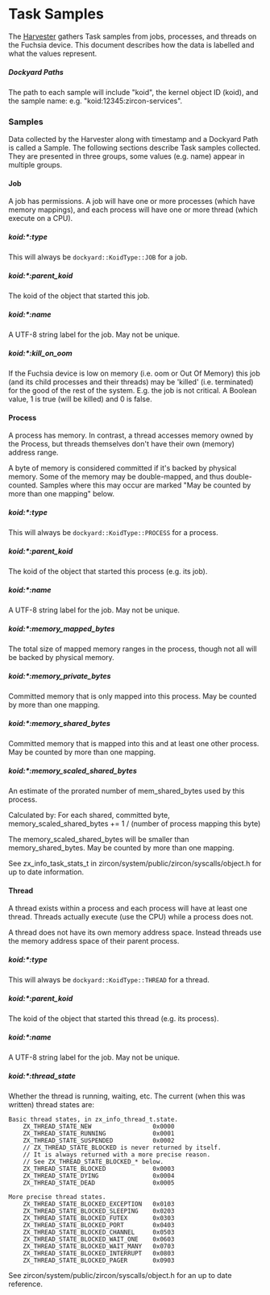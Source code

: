 # Task Samples

The [Harvester](README.md) gathers Task samples from jobs, processes, and
threads on the Fuchsia device. This document describes how the data is labelled
and what the values represent.

##### Dockyard Paths

The path to each sample will include "koid", the kernel object ID (koid), and
the sample name: e.g. "koid:12345:zircon-services".

### Samples

Data collected by the Harvester along with timestamp and a Dockyard Path is
called a Sample. The following sections describe Task samples collected. They
are presented in three groups, some values (e.g. name) appear in multiple
groups.

#### Job

A job has permissions. A job will have one or more processes (which have memory
mappings), and each process will have one or more thread (which execute on a
CPU).

##### koid:\*:type
This will always be `dockyard::KoidType::JOB` for a job.

##### koid:\*:parent_koid
The koid of the object that started this job.

##### koid:\*:name
A UTF-8 string label for the job. May not be unique.

##### koid:\*:kill_on_oom
If the Fuchsia device is low on memory (i.e. oom or Out Of Memory) this job (and
its child processes and their threads) may be 'killed' (i.e. terminated) for the
good of the rest of the system. E.g. the job is not critical. A Boolean value,
1 is true (will be killed) and 0 is false.

#### Process

A process has memory. In contrast, a thread accesses memory owned by the
Process, but threads themselves don't have their own (memory) address range.

A byte of memory is considered committed if it's backed by physical memory.
Some of the memory may be double-mapped, and thus double-counted. Samples where
this may occur are marked "May be counted by more than one mapping" below.

##### koid:\*:type
This will always be `dockyard::KoidType::PROCESS` for a process.

##### koid:\*:parent_koid
The koid of the object that started this process (e.g. its job).

##### koid:\*:name
A UTF-8 string label for the job. May not be unique.

##### koid:\*:memory_mapped_bytes
The total size of mapped memory ranges in the process, though not all will be
backed by physical memory.

##### koid:\*:memory_private_bytes
Committed memory that is only mapped into this process. May be counted by more
than one mapping.

##### koid:\*:memory_shared_bytes
Committed memory that is mapped into this and at least one other process. May be
counted by more than one mapping.

##### koid:\*:memory_scaled_shared_bytes
An estimate of the prorated number of mem_shared_bytes used by this process.

Calculated by:
    For each shared, committed byte,
        memory_scaled_shared_bytes += 1 / (number of process mapping this byte)

The memory_scaled_shared_bytes will be smaller than memory_shared_bytes. May be
counted by more than one mapping.

See zx_info_task_stats_t in zircon/system/public/zircon/syscalls/object.h for up
to date information.

#### Thread

A thread exists within a process and each process will have at least one thread.
Threads actually execute (use the CPU) while a process does not.

A thread does not have its own memory address space. Instead threads use the
memory address space of their parent process.

##### koid:\*:type
This will always be `dockyard::KoidType::THREAD` for a thread.

##### koid:\*:parent_koid
The koid of the object that started this thread (e.g. its process).

##### koid:\*:name
A UTF-8 string label for the job. May not be unique.

##### koid:\*:thread_state
Whether the thread is running, waiting, etc.
The current (when this was written) thread states are:

```
Basic thread states, in zx_info_thread_t.state.
    ZX_THREAD_STATE_NEW                 0x0000
    ZX_THREAD_STATE_RUNNING             0x0001
    ZX_THREAD_STATE_SUSPENDED           0x0002
    // ZX_THREAD_STATE_BLOCKED is never returned by itself.
    // It is always returned with a more precise reason.
    // See ZX_THREAD_STATE_BLOCKED_* below.
    ZX_THREAD_STATE_BLOCKED             0x0003
    ZX_THREAD_STATE_DYING               0x0004
    ZX_THREAD_STATE_DEAD                0x0005

More precise thread states.
    ZX_THREAD_STATE_BLOCKED_EXCEPTION   0x0103
    ZX_THREAD_STATE_BLOCKED_SLEEPING    0x0203
    ZX_THREAD_STATE_BLOCKED_FUTEX       0x0303
    ZX_THREAD_STATE_BLOCKED_PORT        0x0403
    ZX_THREAD_STATE_BLOCKED_CHANNEL     0x0503
    ZX_THREAD_STATE_BLOCKED_WAIT_ONE    0x0603
    ZX_THREAD_STATE_BLOCKED_WAIT_MANY   0x0703
    ZX_THREAD_STATE_BLOCKED_INTERRUPT   0x0803
    ZX_THREAD_STATE_BLOCKED_PAGER       0x0903
```
See zircon/system/public/zircon/syscalls/object.h for an up to date reference.
